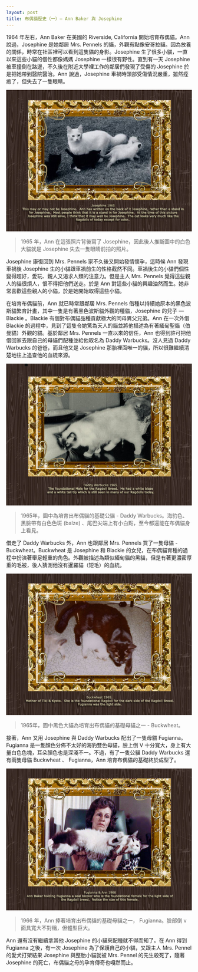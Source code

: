 ```yaml
---
layout: post
title: 布偶貓歷史（一）— Ann Baker 與 Josephine
---
```


1964 年左右，Ann Baker 在美國的 Riverside, California 開始培育布偶貓。Ann 說過，Josephine 是她鄰居 Mrs. Pennels 的貓，外觀有點像安哥拉貓。因為放養的關係，時常在社區裡可以看到這隻貓的身影。Josephine 生了很多小貓，一直以來這些小貓的個性都像媽媽 Josephine 一樣很有野性。直到有一天 Josephine 被車撞倒在路邊，不久後在附近大學裡工作的鄰居們發現了受傷的 Josephine 於是把她帶到醫院醫治。Ann 說過，Josephine 車禍時頭部受傷情況嚴重，雖然痊癒了，但失去了一隻眼睛。

![history-1](/assets/img/history/history-1.jpg)
> 1965 年，Ann 在這張照片背後寫了 Josephine，因此後人推斷圖中的白色大貓就是 Josephine 失去一隻眼睛前拍的照片。

Josephine 康復回到 Mrs. Pennels 家不久後又開始發情懷孕，這時候 Ann 發現車禍後 Josephine 生的小貓跟車禍前生的性格截然不同。車禍後生的小貓們個性變得超好，愛玩、親人又渴求人類的注意力。但是主人 Mrs. Pennels 覺得這些親人的貓很煩人，恨不得把他們送走。於是 Ann 對這些小貓的興趣油然而生。她非常喜歡這些親人的小貓，於是她開始取得這些小貓。

在培育布偶貓前，Ann 就已時常跟鄰居 Mrs. Pennels 借種以持續她原本的黑色波斯貓繁育計畫，其中一隻是有著黑色波斯貓外觀的種貓，Josephine 的兒子 — Blackie 。Blackie 有個對布偶貓品種貢獻極大的同母異父兄弟。Ann 在一次外借 Blackie 的過程中，見到了這隻令她驚為天人的貓並將他描述為有著緬甸聖貓（伯曼貓）外觀的貓。基於鄰居 Mrs. Pennels 一直以來的信任，Ann 也得到許可把他借回家去跟自己的母貓們配種並給他取名為 Daddy Warbucks。沒人見過 Daddy Warbucks 的爸爸，而且他又是 Josephine 那胎裡面唯一的貓，所以很難繼續清楚地往上追查他的血統來源。

![history-2](/assets/img/history/history-2.jpg)
> 1965年，圖中為培育出布偶貓的基礎公貓 - Daddy Warbucks。海豹色、黑臉帶有白色色斑 (balze) 、尾巴尖端上有小白點，至今都還能在布偶貓身上看見。

借走了 Daddy Warbucks 外，Ann 也跟鄰居 Mrs. Pennels 買了一隻母貓 - Buckwheat。Buckwheat 是 Josephine 和 Blackie 的女兒，在布偶貓育種的過程中扮演著舉足輕重的角色。外觀被描述為類似緬甸貓的黑貓，但是有著更濃密厚重的毛被，後人猜測他沒有暹羅貓（短毛）的血統。

![history-3](/assets/img/history/history-3.jpg)
> 1965年，圖中黑色大貓為培育出布偶貓的基礎母貓之一 - Buckwheat。

接著，Ann 又用 Josephine 與 Daddy Warbucks 配出了一隻母貓 Fugianna。Fugianna 是一隻顏色分佈不太好的海豹雙色母貓，臉上倒 V 十分寬大，身上有大量白色色塊，耳朵顏色也是深淺不一。不過，有了一隻公貓 Daddy Warbucks 還有兩隻母貓 Buckwheat 、 Fugianna，Ann 培育布偶貓的基礎終於成型了。

![history-4](/assets/img/history/history-4.jpg)
> 1966 年，Ann 捧著培育出布偶貓的基礎母貓之一， Fugianna。臉部倒 v 面具寬大不對稱，但體型巨大。

Ann 還有沒有繼續拿其他 Josephine 的小貓來配種就不得而知了。在 Ann 得到 Fugianna 之後，有一次 Josephine 為了保護自己的小貓，又跟主人 Mrs. Pennel 的愛犬打架結果 Josephine 與整胎小貓就被 Mrs. Pennel 的先生殺死了，隨著 Josephine 的死亡，布偶貓之母的孕育傳奇也嘎然而止。
